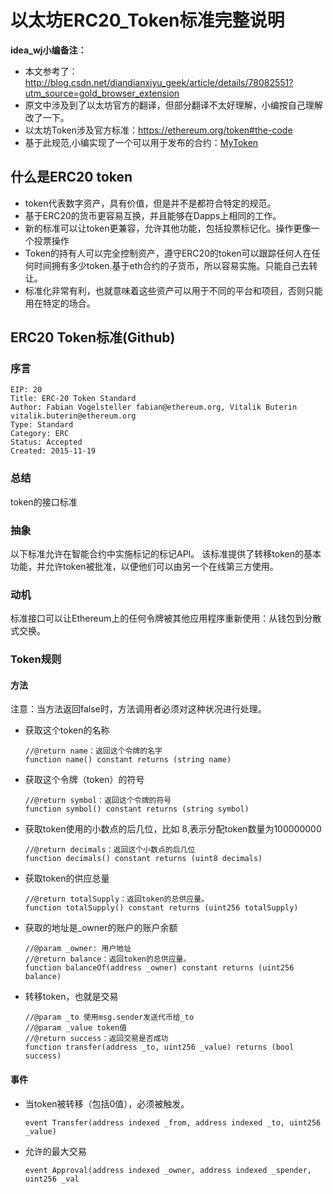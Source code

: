 # 以太坊ERC20_Token标准完整说明  
**idea_wj小编备注：**  
* 本文参考了：http://blog.csdn.net/diandianxiyu_geek/article/details/78082551?utm_source=gold_browser_extension  
* 原文中涉及到了以太坊官方的翻译，但部分翻译不太好理解，小编按自己理解改了一下。  
* 以太坊Token涉及官方标准：https://ethereum.org/token#the-code
* 基于此规范,小编实现了一个可以用于发布的合约：[MyToken](../../block_chain/contact/Fan.sol)
## 什么是ERC20 token  
* token代表数字资产，具有价值，但是并不是都符合特定的规范。  
* 基于ERC20的货币更容易互换，并且能够在Dapps上相同的工作。  
* 新的标准可以让token更兼容，允许其他功能，包括投票标记化。操作更像一个投票操作  
* Token的持有人可以完全控制资产，遵守ERC20的token可以跟踪任何人在任何时间拥有多少token.基于eth合约的子货币，所以容易实施。只能自己去转让。  
* 标准化非常有利，也就意味着这些资产可以用于不同的平台和项目，否则只能用在特定的场合。  
## ERC20 Token标准(Github)  
### 序言
```
EIP: 20
Title: ERC-20 Token Standard
Author: Fabian Vogelsteller fabian@ethereum.org, Vitalik Buterin vitalik.buterin@ethereum.org
Type: Standard
Category: ERC
Status: Accepted
Created: 2015-11-19
```  
### 总结  
token的接口标准  
### 抽象  
以下标准允许在智能合约中实施标记的标记API。 该标准提供了转移token的基本功能，并允许token被批准，以便他们可以由另一个在线第三方使用。  
### 动机  
标准接口可以让Ethereum上的任何令牌被其他应用程序重新使用：从钱包到分散式交换。
### Token规则
#### 方法  
注意：当方法返回false时，方法调用者必须对这种状况进行处理。  
* 获取这个token的名称
    ```
    //@return name：返回这个令牌的名字
    function name() constant returns (string name)
    ```
* 获取这个令牌（token）的符号  
    ```
    //@return symbol：返回这个令牌的符号
    function symbol() constant returns (string symbol)
    ```  
* 获取token使用的小数点的后几位，比如 8,表示分配token数量为100000000 
    ```
    //@return decimals：返回这个小数点的后几位
    function decimals() constant returns (uint8 decimals)
    ```  
* 获取token的供应总量 
    ```
    //@return totalSupply：返回token的总供应量。
    function totalSupply() constant returns (uint256 totalSupply)
    ```  
* 获取的地址是_owner的账户的账户余额 
    ```
    //@param _owner: 用户地址
    //@return balance：返回token的总供应量。
    function balanceOf(address _owner) constant returns (uint256 balance)
    ```  
* 转移token，也就是交易 
    ```
    //@param _to 使用msg.sender发送代币给_to
    //@param _value token值
    //@return success：返回交易是否成功
    function transfer(address _to, uint256 _value) returns (bool success)
    ``` 
#### 事件  
* 当token被转移（包括0值），必须被触发。  
    ```
    event Transfer(address indexed _from, address indexed _to, uint256 _value)
    ```  
* 允许的最大交易  
    ```
    event Approval(address indexed _owner, address indexed _spender, uint256 _val
    ```